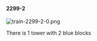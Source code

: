 #### 2299-2
![train-2299-2-0.png](https://github.com/lil-lab/nlvr/raw/master/nlvr/train/images/70/train-2299-2-0.png "train-2299-2-0.png")

There is 1 tower with 2 blue blocks